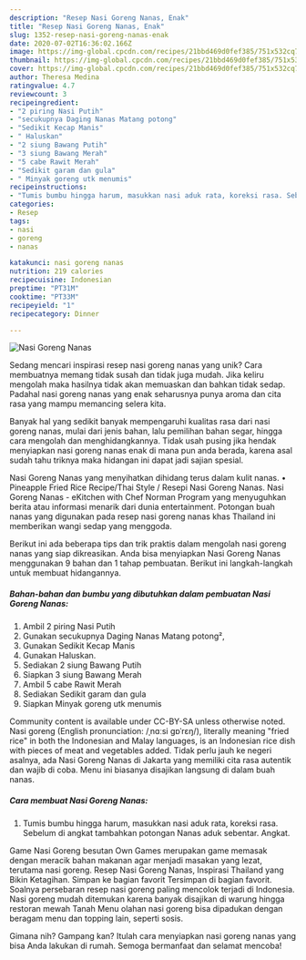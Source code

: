 ```yaml
---
description: "Resep Nasi Goreng Nanas, Enak"
title: "Resep Nasi Goreng Nanas, Enak"
slug: 1352-resep-nasi-goreng-nanas-enak
date: 2020-07-02T16:36:02.166Z
image: https://img-global.cpcdn.com/recipes/21bbd469d0fef385/751x532cq70/nasi-goreng-nanas-foto-resep-utama.jpg
thumbnail: https://img-global.cpcdn.com/recipes/21bbd469d0fef385/751x532cq70/nasi-goreng-nanas-foto-resep-utama.jpg
cover: https://img-global.cpcdn.com/recipes/21bbd469d0fef385/751x532cq70/nasi-goreng-nanas-foto-resep-utama.jpg
author: Theresa Medina
ratingvalue: 4.7
reviewcount: 3
recipeingredient:
- "2 piring Nasi Putih"
- "secukupnya Daging Nanas Matang potong"
- "Sedikit Kecap Manis"
- " Haluskan"
- "2 siung Bawang Putih"
- "3 siung Bawang Merah"
- "5 cabe Rawit Merah"
- "Sedikit garam dan gula"
- " Minyak goreng utk menumis"
recipeinstructions:
- "Tumis bumbu hingga harum, masukkan nasi aduk rata, koreksi rasa. Sebelum di angkat tambahkan potongan Nanas aduk sebentar. Angkat."
categories:
- Resep
tags:
- nasi
- goreng
- nanas

katakunci: nasi goreng nanas 
nutrition: 219 calories
recipecuisine: Indonesian
preptime: "PT31M"
cooktime: "PT33M"
recipeyield: "1"
recipecategory: Dinner

---
```



![Nasi Goreng Nanas](https://img-global.cpcdn.com/recipes/21bbd469d0fef385/751x532cq70/nasi-goreng-nanas-foto-resep-utama.jpg)

Sedang mencari inspirasi resep nasi goreng nanas yang unik? Cara membuatnya memang tidak susah dan tidak juga mudah. Jika keliru mengolah maka hasilnya tidak akan memuaskan dan bahkan tidak sedap. Padahal nasi goreng nanas yang enak seharusnya punya aroma dan cita rasa yang mampu memancing selera kita.

Banyak hal yang sedikit banyak mempengaruhi kualitas rasa dari nasi goreng nanas, mulai dari jenis bahan, lalu pemilihan bahan segar, hingga cara mengolah dan menghidangkannya. Tidak usah pusing jika hendak menyiapkan nasi goreng nanas enak di mana pun anda berada, karena asal sudah tahu triknya maka hidangan ini dapat jadi sajian spesial.

Nasi Goreng Nanas yang menyihatkan dihidang terus dalam kulit nanas. • Pineapple Fried Rice Recipe/Thai Style / Resepi Nasi Goreng Nanas. Nasi Goreng Nanas - eKitchen with Chef Norman Program yang menyuguhkan berita atau informasi menarik dari dunia entertainment. Potongan buah nanas yang digunakan pada resep nasi goreng nanas khas Thailand ini memberikan wangi sedap yang menggoda.


Berikut ini ada beberapa tips dan trik praktis dalam mengolah nasi goreng nanas yang siap dikreasikan. Anda bisa menyiapkan Nasi Goreng Nanas menggunakan 9 bahan dan 1 tahap pembuatan. Berikut ini langkah-langkah untuk membuat hidangannya.

<!--inarticleads1-->

##### Bahan-bahan dan bumbu yang dibutuhkan dalam pembuatan Nasi Goreng Nanas:

1. Ambil 2 piring Nasi Putih
1. Gunakan secukupnya Daging Nanas Matang potong²,
1. Gunakan Sedikit Kecap Manis
1. Gunakan  Haluskan.
1. Sediakan 2 siung Bawang Putih
1. Siapkan 3 siung Bawang Merah
1. Ambil 5 cabe Rawit Merah
1. Sediakan Sedikit garam dan gula
1. Siapkan  Minyak goreng utk menumis


Community content is available under CC-BY-SA unless otherwise noted. Nasi goreng (English pronunciation: /ˌnɑːsi ɡɒˈrɛŋ/), literally meaning &#34;fried rice&#34; in both the Indonesian and Malay languages, is an Indonesian rice dish with pieces of meat and vegetables added. Tidak perlu jauh ke negeri asalnya, ada Nasi Goreng Nanas di Jakarta yang memiliki cita rasa autentik dan wajib di coba. Menu ini biasanya disajikan langsung di dalam buah nanas. 

<!--inarticleads2-->

##### Cara membuat Nasi Goreng Nanas:

1. Tumis bumbu hingga harum, masukkan nasi aduk rata, koreksi rasa. Sebelum di angkat tambahkan potongan Nanas aduk sebentar. Angkat.


Game Nasi Goreng besutan Own Games merupakan game memasak dengan meracik bahan makanan agar menjadi masakan yang lezat, terutama nasi goreng. Resep Nasi Goreng Nanas, Inspirasi Thailand yang Bikin Ketagihan. Simpan ke bagian favorit Tersimpan di bagian favorit. Soalnya persebaran resep nasi goreng paling mencolok terjadi di Indonesia. Nasi goreng mudah ditemukan karena banyak disajikan di warung hingga restoran mewah Tanah Menu olahan nasi goreng bisa dipadukan dengan beragam menu dan topping lain, seperti sosis. 

Gimana nih? Gampang kan? Itulah cara menyiapkan nasi goreng nanas yang bisa Anda lakukan di rumah. Semoga bermanfaat dan selamat mencoba!
